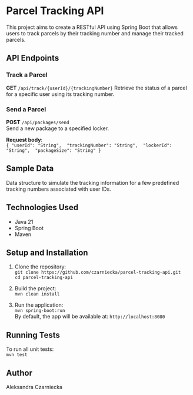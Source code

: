 # Parcel Tracking API

This project aims to create a RESTful API using Spring Boot that allows users to track parcels by their tracking number and manage their tracked parcels.

## API Endpoints

### Track a Parcel
**GET** `/api/track/{userId}/{trackingNumber}`
Retrieve the status of a parcel for a specific user using its tracking number.
### Send a Parcel
**POST** `/api/packages/send`  
Send a new package to a specified locker.

**Request body**:  
`{ "userId": "String", 
"trackingNumber": "String", 
"lockerId": "String", 
"packageSize": "String" }`

## Sample Data

Data structure to simulate the tracking information for a few predefined tracking numbers associated with user IDs.

## Technologies Used

- Java 21
- Spring Boot
- Maven

## Setup and Installation

1. Clone the repository:  
   `git clone https://github.com/czarniecka/parcel-tracking-api.git`  
   `cd parcel-tracking-api`

2. Build the project:  
   `mvn clean install`

3. Run the application:  
   `mvn spring-boot:run`  
   By default, the app will be available at: `http://localhost:8080`



## Running Tests

To run all unit tests:  
`mvn test`

## Author

Aleksandra Czarniecka